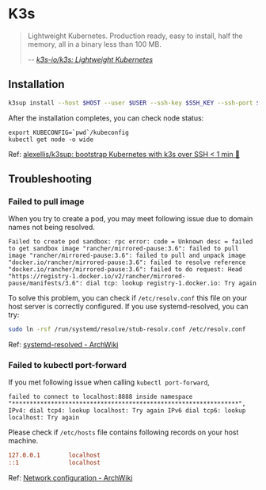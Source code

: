 # K3s

> Lightweight Kubernetes. Production ready, easy to install, half the memory, all in a binary less than 100 MB.
>
> -- <cite>[k3s-io/k3s: Lightweight Kubernetes](https://github.com/k3s-io/k3s)</cite>

## Installation

```bash
k3sup install --host $HOST --user $USER --ssh-key $SSH_KEY --ssh-port $SSH_PORT
```

After the installation completes, you can check node status:

```shell
export KUBECONFIG=`pwd`/kubeconfig
kubectl get node -o wide
```

Ref: [alexellis/k3sup: bootstrap Kubernetes with k3s over SSH < 1 min 🚀](https://github.com/alexellis/k3sup#-setup-a-kubernetes-server-with-k3sup)

## Troubleshooting

### Failed to pull image

When you try to create a pod, you may meet following issue due to domain names not being resolved.

```
Failed to create pod sandbox: rpc error: code = Unknown desc = failed to get sandbox image "rancher/mirrored-pause:3.6": failed to pull image "rancher/mirrored-pause:3.6": failed to pull and unpack image "docker.io/rancher/mirrored-pause:3.6": failed to resolve reference "docker.io/rancher/mirrored-pause:3.6": failed to do request: Head "https://registry-1.docker.io/v2/rancher/mirrored-pause/manifests/3.6": dial tcp: lookup registry-1.docker.io: Try again
```

To solve this problem, you can check if `/etc/resolv.conf` this file on your host server is correctly configured. If you use systemd-resolved, you can try:

```bash
sudo ln -rsf /run/systemd/resolve/stub-resolv.conf /etc/resolv.conf
```

Ref: [systemd-resolved - ArchWiki](https://wiki.archlinux.org/title/Systemd-resolved#DNS)

### Failed to kubectl port-forward

If you met following issue when calling `kubectl port-forward`,

```
failed to connect to localhost:8888 inside namespace "****************************************************************", IPv4: dial tcp4: lookup localhost: Try again IPv6 dial tcp6: lookup localhost: Try again
```

Please check if `/etc/hosts` file contains following records on your host machine.

```ini title="/etc/hosts"
127.0.0.1        localhost
::1              localhost
```

Ref: [Network configuration - ArchWiki](https://wiki.archlinux.org/title/Network_configuration#Local_hostname_resolution)
